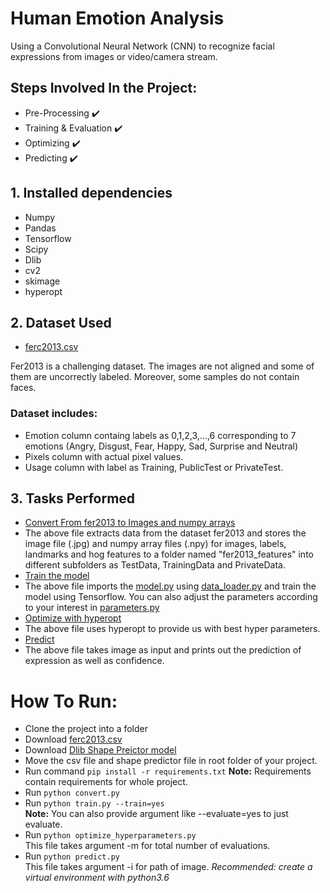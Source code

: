 
# Human Emotion Analysis

Using a Convolutional Neural Network (CNN) to recognize facial expressions from images or video/camera stream.

## Steps Involved In the Project:

- Pre-Processing :heavy_check_mark:
- Training & Evaluation :heavy_check_mark:
- Optimizing :heavy_check_mark:
- Predicting :heavy_check_mark:

## <a>1. Installed dependencies</a>

- Numpy
- Pandas
- Tensorflow
- Scipy
- Dlib
- cv2
- skimage
- hyperopt

## <a>2. Dataset Used</a>
- [ferc2013.csv](https://www.kaggle.com/c/challenges-in-representation-learning-facial-expression-recognition-challenge/data)

Fer2013 is a challenging dataset. The images are not aligned and some of them are uncorrectly labeled. Moreover, some samples do not contain faces.


### <a>Dataset includes:</a>
- Emotion column containg labels as 0,1,2,3,...,6 corresponding to 7 emotions (Angry, Disgust, Fear, Happy, Sad, Surprise and Neutral)
- Pixels column with actual pixel values.
- Usage column with label as Training, PublicTest or PrivateTest.

## <a>3. Tasks Performed</a>
- [Convert From fer2013 to Images and numpy arrays](convert.py)
- The above file extracts data from the dataset fer2013 and stores the image file (.jpg) and numpy array files (.npy) for images, labels, landmarks and hog features to a folder named "fer2013_features" into different subfolders as TestData, TrainingData and PrivateData.
- [Train the model](train.py)
- The above file imports the [model.py](model.py) using [data_loader.py](data_loader.py) and train the model using Tensorflow. You can also adjust the parameters according to your interest in [parameters.py](parameters.py)
- [Optimize with hyperopt](optimize_hyperparams.py)
- The above file uses hyperopt to provide us with best hyper parameters.
- [Predict](predict.py)
- The above file takes image as input and prints out the prediction of expression as well as confidence.


# How To Run:
- Clone the project into a folder
- Download [ferc2013.csv](https://www.kaggle.com/c/challenges-in-representation-learning-facial-expression-recognition-challenge/data)
- Download [Dlib Shape Preictor model](http://dlib.net/files/shape_predictor_68_face_landmarks.dat.bz2) 
- Move the csv file and shape predictor file in root folder of your project.
- Run command <code>pip install -r requirements.txt</code> 
    <b>Note:</b> Requirements contain requirements for whole project.
- Run <code>python convert.py</code> <br/>
- Run <code>python train.py --train=yes</code><br/>
    <b>Note:</b> You can also provide argument like --evaluate=yes to just evaluate.
- Run <code>python optimize_hyperparameters.py </code><br/>This file takes argument -m for total number of evaluations.
- Run <code>python predict.py </code><br/>This file takes argument -i for path of image.
<i>Recommended: create a virtual environment with python3.6</i>
